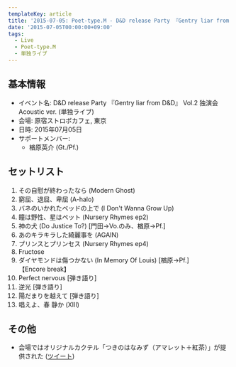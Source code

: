 ```yaml
---
templateKey: article
title: '2015-07-05: Poet-type.M - D&D release Party 『Gentry liar from D&D』 Vol.2 独演会Acoustic ver. at 原宿ストロボカフェ'
date: '2015-07-05T00:00:00+09:00'
tags:
  - Live
  - Poet-type.M
  - 単独ライブ
---
```

## 基本情報

* イベント名: D&D release Party 『Gentry liar from D&D』 Vol.2 独演会Acoustic ver. (単独ライブ)
* 会場: 原宿ストロボカフェ, 東京
* 日時: 2015年07月05日
* サポートメンバー:
  * 楢原英介 (Gt./Pf.)

## セットリスト

1. その自慰が終わったなら (Modern Ghost)
1. 窮屈、退屈、卑屈 (A-halo)
1. バネのいかれたベッドの上で (I Don't Wanna Grow Up)
1. 瞳は野性、星はペット (Nursery Rhymes ep2)
1. 神の犬 (Do Justice To?) [門田→Vo.のみ、楢原→Pf.]
1. あのキラキラした綺麗事を (AGAIN)
1. プリンスとプリンセス (Nursery Rhymes ep4)
1. Fructose
1. ダイヤモンドは傷つかない (In Memory Of Louis) [楢原→Pf.]<br>
   【Encore break】
1. Perfect nervous [弾き語り]
1. 逆光 [弾き語り]
1. 陽だまりを越えて [弾き語り]
1. 唱えよ、春 静か (XIII)

## その他

* 会場ではオリジナルカクテル「つきのはなみず（アマレット＋紅茶）」が提供された ([ツイート](https://twitter.com/Poet_type_M/status/583196917997309952))

